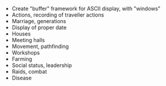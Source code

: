 * Create "buffer" framework for ASCII display, with "windows"
* Actions, recording of traveller actions
* Marriage, generations
* Display of proper date
* Houses
* Meeting halls
* Movement, pathfinding
* Workshops
* Farming
* Social status, leadership
* Raids, combat
* Disease
